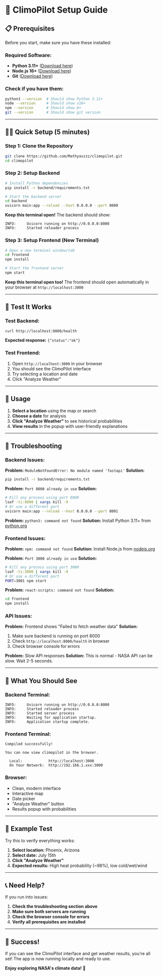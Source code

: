 # 🚀 ClimoPilot Setup Guide

## 📋 Prerequisites

Before you start, make sure you have these installed:

### **Required Software:**
- **Python 3.11+** ([Download here](https://www.python.org/downloads/))
- **Node.js 16+** ([Download here](https://nodejs.org/))
- **Git** ([Download here](https://git-scm.com/downloads))

### **Check if you have them:**
```bash
python3 --version  # Should show Python 3.11+
node --version     # Should show v16+
npm --version      # Should show 6+
git --version      # Should show git version
```

---

## 🏃‍♂️ Quick Setup (5 minutes)

### **Step 1: Clone the Repository**
```bash
git clone https://github.com/Mathyaszzz/climopilot.git
cd climopilot
```

### **Step 2: Setup Backend**
```bash
# Install Python dependencies
pip install -r backend/requirements.txt

# Start the backend server
cd backend
uvicorn main:app --reload --host 0.0.0.0 --port 8000
```

**Keep this terminal open!** The backend should show:
```
INFO:     Uvicorn running on http://0.0.0.0:8000
INFO:     Started reloader process
```

### **Step 3: Setup Frontend (New Terminal)**
```bash
# Open a new terminal window/tab
cd frontend
npm install

# Start the frontend server
npm start
```

**Keep this terminal open too!** The frontend should open automatically in your browser at `http://localhost:3000`

---

## 🧪 Test It Works

### **Test Backend:**
```bash
curl http://localhost:8000/health
```
**Expected response:** `{"status":"ok"}`

### **Test Frontend:**
1. Open `http://localhost:3000` in your browser
2. You should see the ClimoPilot interface
3. Try selecting a location and date
4. Click "Analyze Weather"

---

## 🎯 Usage

1. **Select a location** using the map or search
2. **Choose a date** for analysis
3. **Click "Analyze Weather"** to see historical probabilities
4. **View results** in the popup with user-friendly explanations

---

## 🚨 Troubleshooting

### **Backend Issues:**

**Problem:** `ModuleNotFoundError: No module named 'fastapi'`
**Solution:** 
```bash
pip install -r backend/requirements.txt
```

**Problem:** `Port 8000 already in use`
**Solution:** 
```bash
# Kill any process using port 8000
lsof -ti:8000 | xargs kill -9
# Or use a different port
uvicorn main:app --reload --host 0.0.0.0 --port 8001
```

**Problem:** `python3: command not found`
**Solution:** Install Python 3.11+ from [python.org](https://www.python.org/downloads/)

### **Frontend Issues:**

**Problem:** `npm: command not found`
**Solution:** Install Node.js from [nodejs.org](https://nodejs.org/)

**Problem:** `Port 3000 already in use`
**Solution:** 
```bash
# Kill any process using port 3000
lsof -ti:3000 | xargs kill -9
# Or use a different port
PORT=3001 npm start
```

**Problem:** `react-scripts: command not found`
**Solution:** 
```bash
cd frontend
npm install
```

### **API Issues:**

**Problem:** Frontend shows "Failed to fetch weather data"
**Solution:** 
1. Make sure backend is running on port 8000
2. Check `http://localhost:8000/health` in browser
3. Check browser console for errors

**Problem:** Slow API responses
**Solution:** This is normal - NASA API can be slow. Wait 2-5 seconds.

---

## 📱 What You Should See

### **Backend Terminal:**
```
INFO:     Uvicorn running on http://0.0.0.0:8000
INFO:     Started reloader process
INFO:     Started server process
INFO:     Waiting for application startup.
INFO:     Application startup complete.
```

### **Frontend Terminal:**
```
Compiled successfully!

You can now view climopilot in the browser.

  Local:            http://localhost:3000
  On Your Network:  http://192.168.1.xxx:3000
```

### **Browser:**
- Clean, modern interface
- Interactive map
- Date picker
- "Analyze Weather" button
- Results popup with probabilities

---

## 🎯 Example Test

Try this to verify everything works:

1. **Select location:** Phoenix, Arizona
2. **Select date:** July 15th
3. **Click "Analyze Weather"**
4. **Expected results:** High heat probability (~98%), low cold/wet/wind

---

## 📞 Need Help?

If you run into issues:

1. **Check the troubleshooting section above**
2. **Make sure both servers are running**
3. **Check the browser console for errors**
4. **Verify all prerequisites are installed**

---

## 🎉 Success!

If you can see the ClimoPilot interface and get weather results, you're all set! The app is now running locally and ready to use.

**Enjoy exploring NASA's climate data!** 🚀
